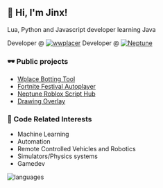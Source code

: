 ## 👋 Hi, I'm Jinx!

Lua, Python and Javascript developer learning Java

Developer @ [![wwplacer](https://dcbadge.vercel.app/api/server/nkavjUXCfB)](https://discord.gg/nkavjUXCfB)
Developer @ [![Neptune](https://dcbadge.vercel.app/api/server/bkWf3AqrEY)](https://discord.gg/bkWf3AqrEY)



### 🕶 Public projects
- [Wplace Botting Tool]([https://github.com/JinxTheCatto/Stellite](https://github.com/wplacer/wplacer))
- [Fortnite Festival Autoplayer](https://github.com/JinxTheCatto/Stellite)
- [Neptune Roblox Script Hub](https://github.com/JinxTheCatto/Neptune)
- [Drawing Overlay](https://github.com/JinxTheCatto/DrawingOverlay)
  
### 🤖 Code Related Interests
- Machine Learning
- Automation
- Remote Controlled Vehicles and Robotics
- Simulators/Physics systems
- Gamedev

![languages](https://readme-badges-git-main-jinxthecattos-projects.vercel.app/api/top-langs/?username=JinxTheCatto&theme=transparent&custom_title=Used%20languages&hide_border=false&layout=compact&hide=)
